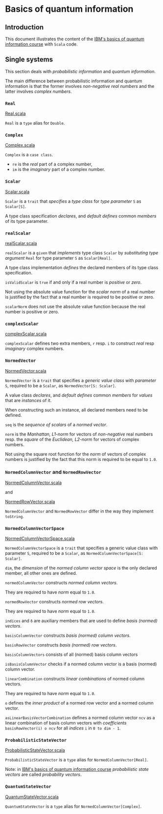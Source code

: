 # Basics of quantum information

## Introduction

This document illustrates the content of the 
[IBM's basics of quantum information course](https://learning.quantum.ibm.com/course/basics-of-quantum-information/)
with `Scala` code.

## Single systems

This section deals with *probabilistic information* and *quantum information*.

The main difference between probabilistic information and quantum information is that the former involves
*non-negative real numbers* and the latter involves *complex numbers*.

### `Real`

[Real.scala](https://github.com/LucDuponcheelAtGitHub/qc/blob/main/src/main/scala/math/types/scalar/Real.scala)

 `Real` is a `type` alias for `Double`.

### `Complex`

[Complex.scala](https://github.com/LucDuponcheelAtGitHub/qc/blob/main/src/main/scala/math/types/scalar/Complex.scala)

 `Complex` is a `case class`.

 - `re` is the *real* part of a complex number,
 - `im` is the *imaginary* part of a complex number.

 ### `Scalar`

[Scalar.scala](https://github.com/LucDuponcheelAtGitHub/qc/blob/main/src/main/scala/math/specification/scalar/Scalar.scala)

`Scalar` is a `trait` that *specifies* a *type class* for *type parameter* `S` as `Scalar[S]`.

A type class specification *declares*, and *default defines* common *members* of its type parameter.

### `realScalar`

[realScalar.scala](https://github.com/LucDuponcheelAtGitHub/qc/blob/main/src/main/scala/math/implementation/scalar/realScalar.scala)

`realScalar` is a `given` that *implements* type class `Scalar` by *substituting* *type argument* `Real` for type
parameter `S` as `Scalar[Real]`.

A type class implementation *defines* the declared members of its type class specification.

`isValidScalar` is `true` if and only if a real number is *positive* or *zero*.

Not using the absolute value function for the *scalar norm* of a real number is justified by the fact that a real number
is required to be positive or zero.

`scalarNorm` does not use the absolute value function because the real number is positive or zero.

### `complexScalar`

[complexScalar.scala](https://github.com/LucDuponcheelAtGitHub/qc/blob/main/src/main/scala/math/implementation/scalar/complexScalar.scala)

`complexScalar` defines two extra members, `r` resp. `i` to construct *real* resp *imaginary* complex numbers.

### `NormedVector`

[NormedVector.scala](https://github.com/LucDuponcheelAtGitHub/qc/blob/main/src/main/scala/math/specification/scalar/NormedVector.scala)

`NormedVector` is a `trait` that specifies a *generic value class* with *parameter* `S`, required to be a `Scalar`, as
`NormedVector[S: Scalar]`.

A value class *declares*, and *default defines* common *members* for *values* that are *instances* of it.

When constructing such an instance, all declared members need to be defined.

`seq` is the *sequence of scalars* of a *normed vector*.

`norm` is the *Manhattan, L1-norm* for vectors of *non-negative* real numbers resp. the *square* of the
*Euclidean, L2-norm* for vectors of complex numbers. 

Not using the square root function for the *norm* of vectors of complex numbers is justified by the fact that this norm
is required to be equal to `1.0`.

### `NormedColumnVector` and `NormedRowVector`

[NormedColumnVector.scala](https://github.com/LucDuponcheelAtGitHub/qc/blob/main/src/main/scala/math/specification/scalar/NormedColumnVector.scala)

and

[NormedRowVector.scala](https://github.com/LucDuponcheelAtGitHub/qc/blob/main/src/main/scala/math/specification/scalar/NormedRowVector.scala)

`NormedColumnVector` and `NormedRowVector` differ in the way they implement `toString`.

### `NormedColumnVectorSpace`

[NormedColumnVectorSpace.scala](https://github.com/LucDuponcheelAtGitHub/qc/blob/main/src/main/scala/math/specification/scalar/NormedColumnVectorSpace.scala)

`NormedColumnVectorSpace` is a `trait` that specifies a generic value class with parameter `S`, required to be a
`Scalar`, as `NormedColumnVectorSpace[S: Scalar]`.

`dim`, the *dimension* of the *normed column vector space* is the only declared member, all other ones are defined.

`normedColumnVector` constructs *normed column vectors*. 

They are required to have *norm* equal to `1.0`.

`normedRowVector` constructs *normed row vectors*.

They are required to have *norm* equal to `1.0`.

`indices` and `δ` are auxiliary members that are used to define *basis (normed) vectors*.

`basisColumnVector` constructs *basis (normed) column vectors*.

`basisRowVector` constructs *basis (normed) row vectors*.

`basisColumnVectors` consists of all (normed) basis column vectors

`isBasisColumnVector` checks if a normed column vector is a basis (normed) column vector.

`linearCombination` constructs *linear combinations* of normed column vectors.

They are required to have *norm* equal to `1.0`.

`o` defines the *inner product* of a normed row vector and a normed column vector.

`asLinearBasisVectorCombination` defines a normed column vector `ncv` as a linear combination of basis column vectors
with *coefficients* `basisRowVector(i) o ncv` for all *indices* `i` in `0 to dim - 1`.

### `ProbabilisticStateVector`

[ProbabilisticStateVector.scala](https://github.com/LucDuponcheelAtGitHub/qc/blob/main/src/main/scala/qc/types/scalar/ProbabilisticStateVector.scala)

`ProbabilisticStateVector` is a `type` alias for `NormedColumnVector[Real]`.

Note: in
[IBM's basics of quantum information course](https://learning.quantum.ibm.com/course/basics-of-quantum-information/)
*probabilistic state vectors* are called *probability vectors*.

### `QuantumStateVector`

[QuantumStateVector.scala](https://github.com/LucDuponcheelAtGitHub/qc/blob/main/src/main/scala/qc/types/scalar/QuantumStateVector.scala.)

`QuantumStateVector` is a `type` alias for `NormedColumnVector[Complex]`.

<!-- /////////////////////////////////////////////////////////////////////////////////////////////////////////////// -->

<!--
In what follows, probabilistic information resp. quantum information will be *represented* as a value of type
`NormedVector[Real]` resp. `NormedVector[Complex]`, more precisely, a value of type `NormedColumnVector[Real]` resp.
`NormedColumnVector[Complex]`.

For example, a value `normedColumnVector(1.0/4.0, 3.0/4.0)` will represent probabilistic information which can be in one
of two *states*: in the first state with probability `1.0/4.0` and in the second state with probability `3.0/4.0`.

For example, a value `normedColumnVector((r(1.0) + i(2.0)) / r(3.0), r(-2.0) / r(3.0))` will represent quantum
information which will can be one of two *states*: in the first state with probability `5.0/9.0` and in the second state
with probability `4.0/9.0`.
-->